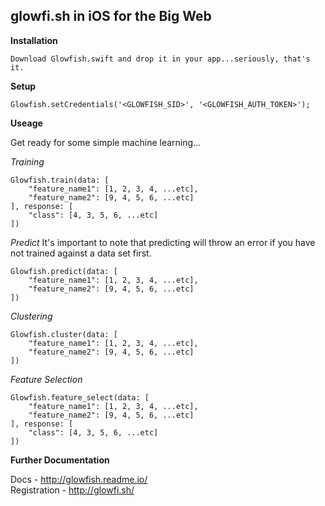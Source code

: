 
glowfi.sh in iOS for the Big Web
-----------

**Installation**

    Download Glowfish.swift and drop it in your app...seriously, that's it.

**Setup**

    Glowfish.setCredentials('<GLOWFISH_SID>', '<GLOWFISH_AUTH_TOKEN>');

**Useage**

Get ready for some simple machine learning...

*Training*

    Glowfish.train(data: [
	    "feature_name1": [1, 2, 3, 4, ...etc],
	    "feature_name2": [9, 4, 5, 6, ...etc]
    ], response: [
	    "class": [4, 3, 5, 6, ...etc]
    ])

*Predict*
It's important to note that predicting will throw an error if you have not trained against a data set first.

    Glowfish.predict(data: [
	    "feature_name1": [1, 2, 3, 4, ...etc],
	    "feature_name2": [9, 4, 5, 6, ...etc]
    ])

*Clustering*

    Glowfish.cluster(data: [
	    "feature_name1": [1, 2, 3, 4, ...etc],
	    "feature_name2": [9, 4, 5, 6, ...etc]
    ])

*Feature Selection*

    Glowfish.feature_select(data: [
	    "feature_name1": [1, 2, 3, 4, ...etc],
	    "feature_name2": [9, 4, 5, 6, ...etc]
    ], response: [
	    "class": [4, 3, 5, 6, ...etc]
    ])

**Further Documentation**

Docs - http://glowfish.readme.io/  
Registration - http://glowfi.sh/
